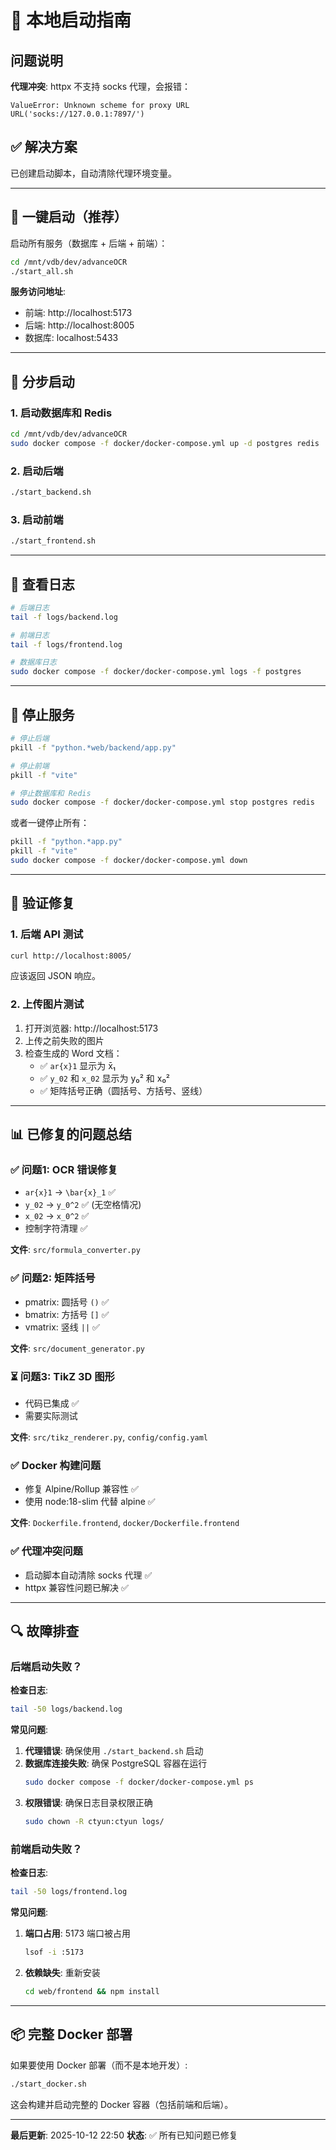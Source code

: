 # 🚀 本地启动指南

## 问题说明

**代理冲突**: httpx 不支持 socks 代理，会报错：
```
ValueError: Unknown scheme for proxy URL URL('socks://127.0.0.1:7897/')
```

## ✅ 解决方案

已创建启动脚本，自动清除代理环境变量。

---

## 🎯 一键启动（推荐）

启动所有服务（数据库 + 后端 + 前端）：

```bash
cd /mnt/vdb/dev/advanceOCR
./start_all.sh
```

**服务访问地址**:
- 前端: http://localhost:5173
- 后端: http://localhost:8005
- 数据库: localhost:5433

---

## 🔧 分步启动

### 1. 启动数据库和 Redis
```bash
cd /mnt/vdb/dev/advanceOCR
sudo docker compose -f docker/docker-compose.yml up -d postgres redis
```

### 2. 启动后端
```bash
./start_backend.sh
```

### 3. 启动前端
```bash
./start_frontend.sh
```

---

## 📝 查看日志

```bash
# 后端日志
tail -f logs/backend.log

# 前端日志
tail -f logs/frontend.log

# 数据库日志
sudo docker compose -f docker/docker-compose.yml logs -f postgres
```

---

## 🛑 停止服务

```bash
# 停止后端
pkill -f "python.*web/backend/app.py"

# 停止前端
pkill -f "vite"

# 停止数据库和 Redis
sudo docker compose -f docker/docker-compose.yml stop postgres redis
```

或者一键停止所有：
```bash
pkill -f "python.*app.py"
pkill -f "vite"
sudo docker compose -f docker/docker-compose.yml down
```

---

## 🧪 验证修复

### 1. 后端 API 测试
```bash
curl http://localhost:8005/
```

应该返回 JSON 响应。

### 2. 上传图片测试

1. 打开浏览器: http://localhost:5173
2. 上传之前失败的图片
3. 检查生成的 Word 文档：
   - ✅ `ar{x}1` 显示为 x̄₁
   - ✅ `y_02` 和 `x_02` 显示为 y₀² 和 x₀²
   - ✅ 矩阵括号正确（圆括号、方括号、竖线）

---

## 📊 已修复的问题总结

### ✅ 问题1: OCR 错误修复
- `ar{x}1` → `\bar{x}_1` ✅
- `y_02` → `y_0^2` ✅ (无空格情况)
- `x_02` → `x_0^2` ✅
- 控制字符清理 ✅

**文件**: `src/formula_converter.py`

### ✅ 问题2: 矩阵括号
- pmatrix: 圆括号 `()` ✅
- bmatrix: 方括号 `[]` ✅
- vmatrix: 竖线 `||` ✅

**文件**: `src/document_generator.py`

### ⏳ 问题3: TikZ 3D 图形
- 代码已集成 ✅
- 需要实际测试

**文件**: `src/tikz_renderer.py`, `config/config.yaml`

### ✅ Docker 构建问题
- 修复 Alpine/Rollup 兼容性 ✅
- 使用 node:18-slim 代替 alpine ✅

**文件**: `Dockerfile.frontend`, `docker/Dockerfile.frontend`

### ✅ 代理冲突问题
- 启动脚本自动清除 socks 代理 ✅
- httpx 兼容性问题已解决 ✅

---

## 🔍 故障排查

### 后端启动失败？

**检查日志**:
```bash
tail -50 logs/backend.log
```

**常见问题**:
1. **代理错误**: 确保使用 `./start_backend.sh` 启动
2. **数据库连接失败**: 确保 PostgreSQL 容器在运行
   ```bash
   sudo docker compose -f docker/docker-compose.yml ps
   ```
3. **权限错误**: 确保日志目录权限正确
   ```bash
   sudo chown -R ctyun:ctyun logs/
   ```

### 前端启动失败？

**检查日志**:
```bash
tail -50 logs/frontend.log
```

**常见问题**:
1. **端口占用**: 5173 端口被占用
   ```bash
   lsof -i :5173
   ```
2. **依赖缺失**: 重新安装
   ```bash
   cd web/frontend && npm install
   ```

---

## 📦 完整 Docker 部署

如果要使用 Docker 部署（而不是本地开发）:

```bash
./start_docker.sh
```

这会构建并启动完整的 Docker 容器（包括前端和后端）。

---

**最后更新**: 2025-10-12 22:50
**状态**: ✅ 所有已知问题已修复
